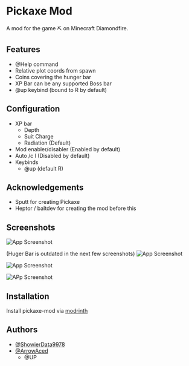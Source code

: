 
# Pickaxe Mod

A mod for the game ⛏️ on Minecraft Diamondfire.

## Features

- @Help command
- Relative plot coords from spawn
- Coins covering the hunger bar
- XP Bar can be any supported Boss bar
- @up keybind (bound to R by default)

## Configuration
- XP bar 
   - Depth
   - Suit Charge
   - Radiation (Default)
- Mod enabler/disabler (Enabled by default)
- Auto /c l (Disabled by default)
- Keybinds
   - @up (default R)

## Acknowledgements

- Sputt for creating Pickaxe
- Heptor / baltdev for creating the mod before this


## Screenshots

![App Screenshot](https://cdn.modrinth.com/data/v7NA6OIt/images/00b69392c7eee61274edc12b74383b621bf6a83e.png)

(Huger Bar is outdated in the next few screenshots)
![App Screenshot](https://cdn-raw.modrinth.com/data/v7NA6OIt/images/20d207af450fa9941a4b9771b90dacb6958c9e43.png)

![App Screenshot](https://cdn.modrinth.com/data/v7NA6OIt/images/fb6296621f01ce7bfdb31b305271872109560c4b.png)

![APp Screenshot](https://cdn.modrinth.com/data/v7NA6OIt/images/c58658b3eb5e01c55deaf0c27335635c43df4d1c.png)
## Installation

Install pickaxe-mod via [modrinth](https://modrinth.com/mod/pickaxe-mod)
## Authors

- [@ShowierData9978](https://www.github.com/ShowierData9978)
- [@ArrowAced](https://www.github.com/ArrowAced)
    - @UP
